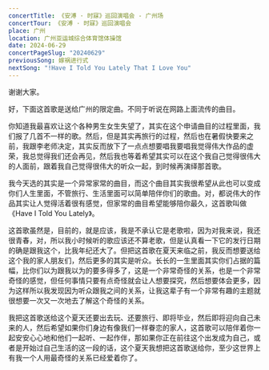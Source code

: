 ```yaml
---
concertTitle: 《安溥 · 时寐》巡回演唱会 - 广州场
concertTour: 《安溥 · 时寐》巡回演唱会
place: 广州
location: 广州亚运城综合体育馆体操馆
date: 2024-06-29
concertPageSlug: "20240629"
previousSong: 嫁祸进行式
nextSong: "!Have I Told You Lately That I Love You"
---
```

谢谢大家。

好，下面这首歌是送给广州的限定曲。不同于听说在网路上面流传的曲目。

你知道我最喜欢让这个各种男生女生失望了，其实在这个申请曲目的过程里面，我们报了几首不一样的歌。然后，但是其实再旅行的过程，然后也在暑假快要来之前，我跟李老师决定，其实反而放下了一点点想要唱我要唱我觉得伟大作品的虚荣，我总觉得我们还会再见，然后我也等着希望其实可以在这个我自己觉得很伟大的人面前，跟着我自己觉得很伟大的听众一起，到时候再演绎那首歌。

我今天选的其实是一个异常家常的曲目，而这个曲目其实我很希望从此也可以变成你们人生里面，不管旅行、生活里面可以简单陪伴你们的歌曲。对，都说伟大的作品其实让人觉得活着很有感觉，但家常的曲目希望能够陪你最久，这首歌叫做《Have I Told You Lately》。

这首歌虽然是，目前的，就是应该，我是不承认它是老歌啦，因为对我来说，我还很青春，对，所以我小时候听的歌应该还不算老歌，但是认真看一下它的发行日期的确是跟我这个，比我年纪还大了。但把这首歌在夏天来临之前，我反而想要送给这个我的家人朋友们，然后更多的其实是听众。长长的一生里面其实你们占据的篇幅，比你们以为跟我以为的要多得多了，这是一个非常奇怪的关系，也是一个非常奇怪的感觉，但任何事情只要有点奇怪就会让人想要探究，然后想要体会更多，因为这样所以我发现因为听众跟我之间的关系，让我这辈子有一个非常有趣的主题就很想要一次又一次地去了解这个奇怪的关系。

我把这首歌送给这个夏天还要出去玩、还要旅行、即将毕业，然后即将迎向自己未来的人，然后希望如果你们身边有像我们一样眷恋的家人，这首歌可以陪伴着你一起安安心心地和他们一起听、一起作伴，那如果你正在前往这个出发成为自己，或者是开始过自己生活的这一段的话，这个夏天我想把这首歌送给你，至少这世界上有我一个人用最奇怪的关系已经爱着你了。